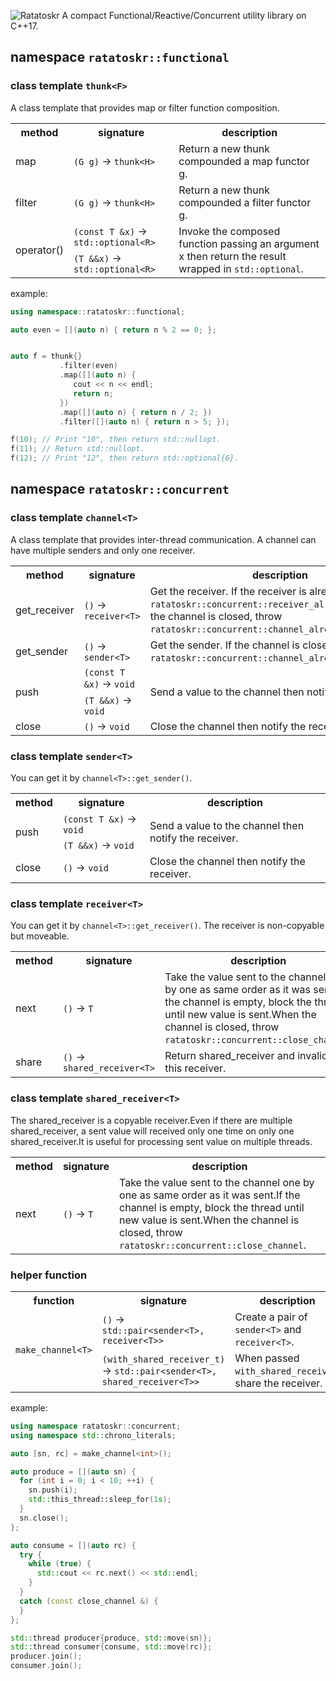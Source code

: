 ![Ratatoskr](https://raw.githubusercontent.com/GobanTKG/Ratatoskr-cpp/medias/medias/Ratatoskr_logo.png)
A compact Functional/Reactive/Concurrent utility library on C++17.

## namespace `ratatoskr::functional`

### class template `thunk<F>`

A class template that provides map or filter function composition.

<table>
  <tr>
    <th>method</th>
    <th>signature</th>
    <th>description</th>
  </tr>
  <tr>
    <td>map</td>
    <td><code>(G g)</code> -&gt; <code>thunk&lt;H&gt;</code></td>
    <td>Return a new thunk compounded a map functor g.</td>
  </tr>
  <tr>
    <td>filter</td>
    <td><code>(G g)</code> -&gt; <code>thunk&lt;H&gt;</code></td>
    <td>Return a new thunk compounded a filter functor g.</td>
  </tr>
  <tr>
    <td rowspan="2">operator()</td>
    <td><code>(const T &x)</code> -&gt; <code>std::optional&lt;R&gt;</code></td>
    <td rowspan="2">Invoke the composed function passing an argument x then return the result wrapped in <code>std::optional</code>.</td>
  </tr>
  <tr>
    <td><code>(T &&x)</code> -&gt; <code>std::optional&lt;R&gt;</code></td>
  </tr>
</table>

example: 

```C++
using namespace::ratatoskr::functional;

auto even = [](auto n) { return n % 2 == 0; };


auto f = thunk{}
           .filter(even)
           .map([](auto n) {
              cout << n << endl;
              return n;
           })
           .map([](auto n) { return n / 2; })
           .filter([](auto n) { return n > 5; });

f(10); // Print "10", then return std::nullopt.
f(11); // Return std::nullopt.
f(12); // Print "12", then return std::optional{6}.
```


## namespace `ratatoskr::concurrent`

### class template `channel<T>`

A class template that provides inter-thread communication.
A channel can have multiple senders and only one receiver.

<table>
  <tr>
    <th>method</th>
    <th>signature</th>
    <th>description</th>
  </tr>
  <tr>
    <td>get_receiver</td>
    <td><code>()</code> -&gt; <code>receiver&lt;T&gt;</code></td>
    <td>Get the receiver. If the receiver is already got, throw <code>ratatoskr::concurrent::receiver_already_retrieved</code>.If the channel is closed, throw <code>ratatoskr::concurrent::channel_already_closed</code>.</td>
  </tr>
  <tr>
    <td>get_sender</td>
    <td><code>()</code> -&gt; <code>sender&lt;T&gt;</code></td>
    <td>Get the sender. If the channel is closed, throw <code>ratatoskr::concurrent::channel_already_closed</code>.</td>
  </tr>
  <tr>
    <td rowspan="2">push</td>
    <td><code>(const T &x)</code> -&gt; <code>void</code></td>
    <td rowspan="2">Send a value to the channel then notify the receiver.</td>
  </tr>
  <tr>
   <td><code>(T &&x)</code> -&gt; <code>void</code></td>
  </tr>
  <tr>
   <td>close</td>
   <td><code>()</code> -&gt; <code>void</code></td>
   <td>Close the channel then notify the receiver.</td>
  </tr>
</table>

### class template `sender<T>`

You can get it by `channel<T>::get_sender()`.

<table>
  <tr>
    <th>method</th>
    <th>signature</th>
    <th>description</th>
  </tr>
  <tr>
    <td rowspan="2">push</td>
    <td><code>(const T &x)</code> -&gt; <code>void</code></td>
    <td rowspan="2">Send a value to the channel then notify the receiver.</td>
  </tr>
  <tr>
   <td><code>(T &&x)</code> -&gt; <code>void</code></td>
  </tr>
  <tr>
   <td>close</td>
   <td><code>()</code> -&gt; <code>void</code></td>
   <td>Close the channel then notify the receiver.</td>
  </tr>
</table>

### class template `receiver<T>`

You can get it by `channel<T>::get_receiver()`.
The receiver is non-copyable but moveable.

<table>
  <tr>
    <th>method</th>
    <th>signature</th>
    <th>description</th>
  </tr>
  <tr>
    <td>next</td>
    <td><code>()</code> -&gt; <code>T</code></td>
    <td>Take the value sent to the channel one by one as same order as it was sent.If the channel is empty, block the thread until new value is sent.When the channel is closed, throw <code>ratatoskr::concurrent::close_channel</code>.</td>
  </tr>
  <tr>
   <td>share</td>
   <td><code>()</code> -&gt; <code>shared_receiver&lt;T&gt;</code></td>
   <td>Return shared_receiver and invalidate this receiver.</td>
  </tr>
</table>

### class template `shared_receiver<T>`

The shared_receiver is a copyable receiver.Even if there are multiple shared_receiver, a sent value will received only one time on only one shared_receiver.It is useful for processing sent value on multiple threads.

<table>
  <tr>
    <th>method</th>
    <th>signature</th>
    <th>description</th>
  </tr>
  <tr>
    <td>next</td>
    <td><code>()</code> -&gt; <code>T</code></td>
    <td>Take the value sent to the channel one by one as same order as it was sent.If the channel is empty, block the thread until new value is sent.When the channel is closed, throw <code>ratatoskr::concurrent::close_channel</code>.</td>
  </tr>
</table>

### helper function

<table>
  <tr>
    <th>function</th>
    <th>signature</th>
    <th>description</th>
  </tr>
  <tr>
    <td rowspan="2"><code>make_channel&lt;T&gt;</code></td>
    <td><code>()</code> -&gt; <code>std::pair&lt;sender&lt;T&gt;, receiver&lt;T&gt;&gt;</code></td>
    <td>Create a pair of <code>sender&lt;T&gt;</code> and <code>receiver&lt;T&gt;</code>.</td>
  </tr>
  <tr>
    <td><code>(with_shared_receiver_t)</code> -&gt; <code>std::pair&lt;sender&lt;T&gt;, shared_receiver&lt;T&gt;&gt;</code></td>
    <td>When passed <code>with_shared_receiver</code>, share the receiver.</td>
  </tr>
<table>

example:

```C++
using namespace ratatoskr::concurrent;
using namespace std::chrono_literals;

auto [sn, rc] = make_channel<int>();

auto produce = [](auto sn) {
  for (int i = 0; i < 10; ++i) {
    sn.push(i);
    std::this_thread::sleep_for(1s);
  }
  sn.close();
};

auto consume = [](auto rc) {
  try {
    while (true) {
      std::cout << rc.next() << std::endl;
    }
  }
  catch (const close_channel &) {
  }
};

std::thread producer{produce, std::move(sn)};
std::thread consumer{consume, std::move(rc)};
producer.join();
consumer.join();
```
